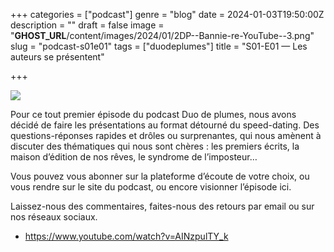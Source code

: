 +++
categories = ["podcast"]
genre = "blog"
date = 2024-01-03T19:50:00Z
description = ""
draft = false
image = "__GHOST_URL__/content/images/2024/01/2DP--Bannie-re-YouTube--3.png"
slug = "podcast-s01e01"
tags = ["duodeplumes"]
title = "S01-E01 — Les auteurs se présentent"

+++

![](/articles/img/2DP--Bannie-re-YouTube--3.avif)

Pour ce tout premier épisode du podcast Duo de plumes, nous avons décidé de faire les présentations au format détourné du speed-dating. Des questions-réponses rapides et drôles ou surprenantes, qui nous amènent à discuter des thématiques qui nous sont chères : les premiers écrits, la maison d’édition de nos rêves, le syndrome de l’imposteur…

Vous pouvez vous abonner sur la plateforme d’écoute de votre choix, ou vous rendre sur le site du podcast, ou encore visionner l’épisode ici.

Laissez-nous des commentaires, faites-nous des retours par email ou sur nos réseaux sociaux.

- https://www.youtube.com/watch?v=AINzpulTY_k